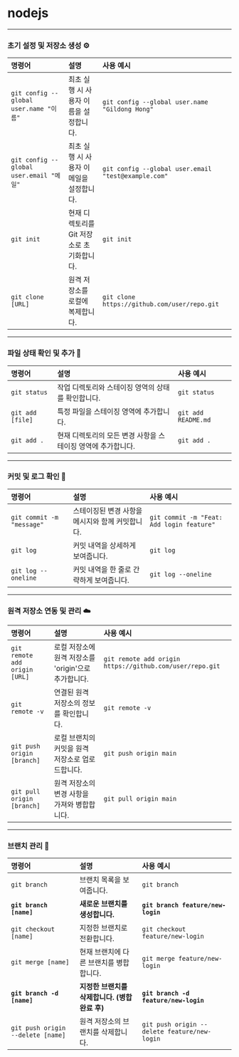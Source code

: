 # nodejs

---

### **초기 설정 및 저장소 생성** ⚙️

| 명령어                                  | 설명                                       | 사용 예시                                           |
| :-------------------------------------- | :----------------------------------------- | :-------------------------------------------------- |
| `git config --global user.name "이름"`  | 최초 실행 시 사용자 이름을 설정합니다.     | `git config --global user.name "Gildong Hong"`      |
| `git config --global user.email "메일"` | 최초 실행 시 사용자 이메일을 설정합니다.   | `git config --global user.email "test@example.com"` |
| `git init`                              | 현재 디렉토리를 Git 저장소로 초기화합니다. | `git init`                                          |
| `git clone [URL]`                       | 원격 저장소를 로컬에 복제합니다.           | `git clone https://github.com/user/repo.git`        |

---

### **파일 상태 확인 및 추가** 📝

| 명령어           | 설명                                                         | 사용 예시           |
| :--------------- | :----------------------------------------------------------- | :------------------ |
| `git status`     | 작업 디렉토리와 스테이징 영역의 상태를 확인합니다.           | `git status`        |
| `git add [file]` | 특정 파일을 스테이징 영역에 추가합니다.                      | `git add README.md` |
| `git add .`      | 현재 디렉토리의 모든 변경 사항을 스테이징 영역에 추가합니다. | `git add .`         |

---

### **커밋 및 로그 확인** 💾

| 명령어                    | 설명                                             | 사용 예시                                 |
| :------------------------ | :----------------------------------------------- | :---------------------------------------- |
| `git commit -m "message"` | 스테이징된 변경 사항을 메시지와 함께 커밋합니다. | `git commit -m "Feat: Add login feature"` |
| `git log`                 | 커밋 내역을 상세하게 보여줍니다.                 | `git log`                                 |
| `git log --oneline`       | 커밋 내역을 한 줄로 간략하게 보여줍니다.         | `git log --oneline`                       |

---

### **원격 저장소 연동 및 관리** ☁️

| 명령어                        | 설명                                                 | 사용 예시                                                |
| :---------------------------- | :--------------------------------------------------- | :------------------------------------------------------- |
| `git remote add origin [URL]` | 로컬 저장소에 원격 저장소를 'origin'으로 추가합니다. | `git remote add origin https://github.com/user/repo.git` |
| `git remote -v`               | 연결된 원격 저장소의 정보를 확인합니다.              | `git remote -v`                                          |
| `git push origin [branch]`    | 로컬 브랜치의 커밋을 원격 저장소로 업로드합니다.     | `git push origin main`                                   |
| `git pull origin [branch]`    | 원격 저장소의 변경 사항을 가져와 병합합니다.         | `git pull origin main`                                   |

---

### **브랜치 관리** 🌿

| 명령어                            | 설명                                           | 사용 예시                                    |
| :-------------------------------- | :--------------------------------------------- | :------------------------------------------- |
| `git branch`                      | 브랜치 목록을 보여줍니다.                      | `git branch`                                 |
| **`git branch [name]`**           | **새로운 브랜치를 생성합니다.**                | **`git branch feature/new-login`**           |
| `git checkout [name]`             | 지정한 브랜치로 전환합니다.                    | `git checkout feature/new-login`             |
| `git merge [name]`                | 현재 브랜치에 다른 브랜치를 병합합니다.        | `git merge feature/new-login`                |
| **`git branch -d [name]`**        | **지정한 브랜치를 삭제합니다. (병합 완료 후)** | **`git branch -d feature/new-login`**        |
| `git push origin --delete [name]` | 원격 저장소의 브랜치를 삭제합니다.             | `git push origin --delete feature/new-login` |
